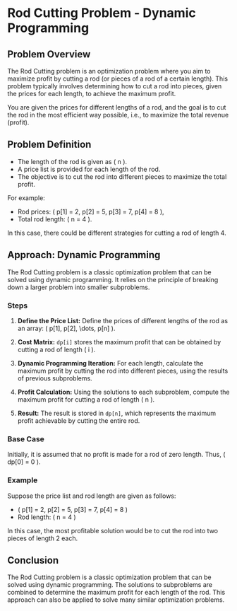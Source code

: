 # Rod Cutting Problem - Dynamic Programming

## Problem Overview

The Rod Cutting problem is an optimization problem where you aim to maximize profit by cutting a rod (or pieces of a rod of a certain length). This problem typically involves determining how to cut a rod into pieces, given the prices for each length, to achieve the maximum profit.

You are given the prices for different lengths of a rod, and the goal is to cut the rod in the most efficient way possible, i.e., to maximize the total revenue (profit).

## Problem Definition

- The length of the rod is given as \( n \).
- A price list is provided for each length of the rod.
- The objective is to cut the rod into different pieces to maximize the total profit.

For example:

- Rod prices: \( p[1] = 2, p[2] = 5, p[3] = 7, p[4] = 8 \),
- Total rod length: \( n = 4 \).

In this case, there could be different strategies for cutting a rod of length 4.

## Approach: Dynamic Programming

The Rod Cutting problem is a classic optimization problem that can be solved using dynamic programming. It relies on the principle of breaking down a larger problem into smaller subproblems.

### Steps

1. **Define the Price List:**
   Define the prices of different lengths of the rod as an array: \( p[1], p[2], \dots, p[n] \).

2. **Cost Matrix:**
   `dp[i]` stores the maximum profit that can be obtained by cutting a rod of length \( i \).

3. **Dynamic Programming Iteration:**
   For each length, calculate the maximum profit by cutting the rod into different pieces, using the results of previous subproblems.

4. **Profit Calculation:**
   Using the solutions to each subproblem, compute the maximum profit for cutting a rod of length \( n \).

5. **Result:**
   The result is stored in `dp[n]`, which represents the maximum profit achievable by cutting the entire rod.

### Base Case

Initially, it is assumed that no profit is made for a rod of zero length. Thus, \( dp[0] = 0 \).

### Example

Suppose the price list and rod length are given as follows:

- \( p[1] = 2, p[2] = 5, p[3] = 7, p[4] = 8 \)
- Rod length: \( n = 4 \)

In this case, the most profitable solution would be to cut the rod into two pieces of length 2 each.

## Conclusion

The Rod Cutting problem is a classic optimization problem that can be solved using dynamic programming. The solutions to subproblems are combined to determine the maximum profit for each length of the rod. This approach can also be applied to solve many similar optimization problems.
